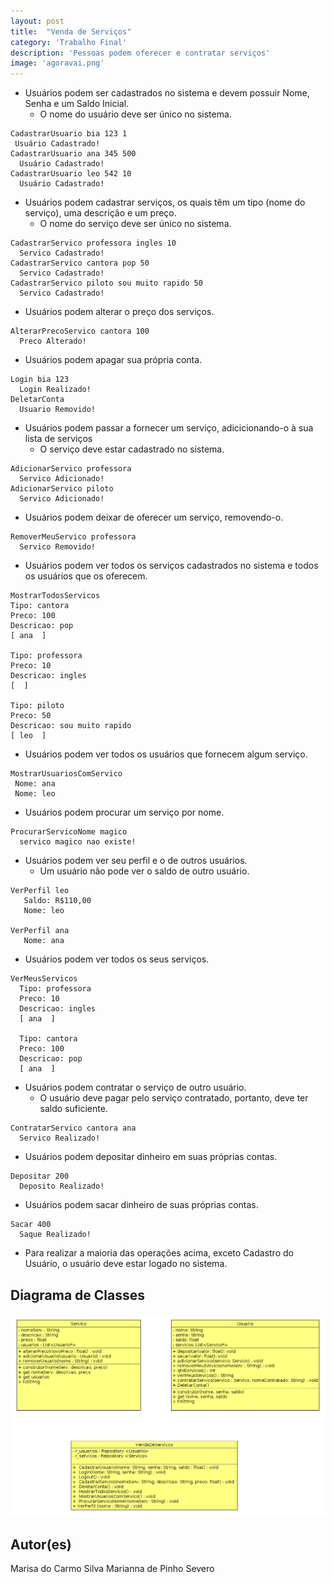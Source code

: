 ```yaml
---
layout: post
title:  "Venda de Serviços"
category: 'Trabalho Final'
description: 'Pessoas podem oferecer e contratar serviços'
image: 'agoravai.png'
---
```


- Usuários podem ser cadastrados no sistema e devem possuir Nome, Senha e um Saldo Inicial.
    - O nome do usuário deve ser único no sistema. 
```
CadastrarUsuario bia 123 1
 Usuário Cadastrado!
CadastrarUsuario ana 345 500
  Usuário Cadastrado!
CadastrarUsuario leo 542 10
  Usuário Cadastrado!
```
- Usuários podem cadastrar serviços, os quais têm um tipo (nome do serviço), uma descrição e um preço.
    - O nome do serviço deve ser único no sistema.
```
CadastrarServico professora ingles 10
  Servico Cadastrado!
CadastrarServico cantora pop 50
  Servico Cadastrado!
CadastrarServico piloto sou muito rapido 50
  Servico Cadastrado!
```
- Usuários podem alterar o preço dos serviços.
```
AlterarPrecoServico cantora 100
  Preco Alterado!
```
- Usuários podem apagar sua própria conta.
```
Login bia 123
  Login Realizado!
DeletarConta
  Usuario Removido!
```
- Usuários podem passar a fornecer um serviço, adicicionando-o à sua lista de serviços
    -   O serviço deve estar cadastrado no sistema. 
```
AdicionarServico professora
  Servico Adicionado!
AdicionarServico piloto
  Servico Adicionado!
```
-   Usuários podem deixar de oferecer um serviço, removendo-o.
```
RemoverMeuServico professora
  Servico Removido!
```
-   Usuários podem ver todos os serviços cadastrados no sistema e todos os usuários que os oferecem.
```
MostrarTodosServicos
Tipo: cantora
Preco: 100
Descricao: pop
[ ana  ]

Tipo: professora
Preco: 10
Descricao: ingles
[  ]

Tipo: piloto
Preco: 50
Descricao: sou muito rapido
[ leo  ]
```
- Usuários podem ver todos os usuários que fornecem algum serviço.
```
MostrarUsuariosComServico
 Nome: ana
 Nome: leo
```
- Usuários podem procurar um serviço por nome.
```
ProcurarServicoNome magico
  servico magico nao existe!
```
- Usuários podem ver seu perfil e o de outros usuários. 
    -   Um usuário não pode ver o saldo de outro usuário. 
```
VerPerfil leo
   Saldo: R$110,00
   Nome: leo
   
VerPerfil ana
   Nome: ana
```
- Usuários podem ver todos os seus serviços.
```
VerMeusServicos
  Tipo: professora
  Preco: 10
  Descricao: ingles
  [ ana  ]
  
  Tipo: cantora
  Preco: 100
  Descricao: pop
  [ ana  ]
```
- Usuários podem contratar o serviço de outro usuário.
    - O usuário deve pagar pelo serviço contratado, portanto, deve ter saldo suficiente.
```
ContratarServico cantora ana
  Servico Realizado!
```
-   Usuários podem depositar dinheiro em suas próprias contas.
```
Depositar 200
  Deposito Realizado!
```
-   Usuários podem sacar dinheiro de suas próprias contas.
```
Sacar 400
  Saque Realizado!
```
-   Para realizar a maioria das operações acima, exceto Cadastro do Usuário, o usuário deve estar logado no sistema.

## Diagrama de Classes

![](agoravai.png)

## Autor(es)
Marisa do Carmo Silva
Marianna de Pinho Severo

